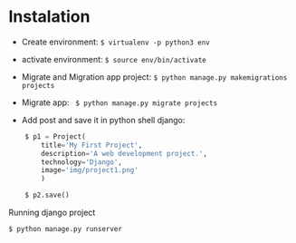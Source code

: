 # Instalation

- Create environment: ```$ virtualenv -p python3 env```

- activate environment: ```$ source env/bin/activate```

- Migrate and Migration app project: ```$ python manage.py makemigrations projects```

- Migrate app: ``` $ python manage.py migrate projects```

- Add post and save it in python shell django:

```python
    $ p1 = Project(
        title='My First Project',
        description='A web development project.',
        technology='Django',
        image='img/project1.png'
        )

    $ p2.save()
```

Running django project

    $ python manage.py runserver